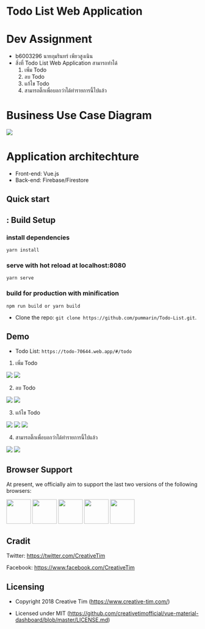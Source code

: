 # Todo List Web Application
# Dev Assignment
- b6003296 นายภุมรินทร์ เพียวสูงเนิน
- สิ่งที่ Todo List Web Application สามารถทำได้
    1. เพิ่ม Todo
    2. ลบ Todo
    3. แก้ไข Todo
    4. สามารถติ๊กเพื่อบอกว่าได้ทำรายการนี้ไปแล้ว

# Business Use Case Diagram

<img src="https://github.com/pummarin/Todo-List/blob/main/public/picture/user.png" >

# Application architechture
- Front-end: Vue.js
- Back-end: Firebase/Firestore

## Quick start

## : Build Setup

### install dependencies
`yarn install`
### serve with hot reload at localhost:8080
`yarn serve`
### build for production with minification
`npm run build or yarn build`

- Clone the repo: `git clone https://github.com/pummarin/Todo-List.git`.

## Demo
- Todo List: `https://todo-70644.web.app/#/todo`

1. เพิ่ม Todo
<img src="https://github.com/pummarin/Todo-List/blob/main/public/picture/add1.png" >
<img src="https://github.com/pummarin/Todo-List/blob/main/public/picture/add2.png" >

2. ลบ Todo
<img src="https://github.com/pummarin/Todo-List/blob/main/public/picture/delet1.png" >
<img src="https://github.com/pummarin/Todo-List/blob/main/public/picture/delete2.png" >

3. แก้ไข Todo
<img src="https://github.com/pummarin/Todo-List/blob/main/public/picture/edit1.png" >
<img src="https://github.com/pummarin/Todo-List/blob/main/public/picture/edit2.png" >
<img src="https://github.com/pummarin/Todo-List/blob/main/public/picture/edit3.png" >

4. สามารถติ๊กเพื่อบอกว่าได้ทำรายการนี้ไปแล้ว
<img src="https://github.com/pummarin/Todo-List/blob/main/public/picture/delete2.png" >
<img src="https://github.com/pummarin/Todo-List/blob/main/public/picture/4.png" >

## Browser Support

At present, we officially aim to support the last two versions of the following browsers:

<img src="https://s3.amazonaws.com/creativetim_bucket/github/browser/chrome.png" width="64" height="64"> <img src="https://s3.amazonaws.com/creativetim_bucket/github/browser/firefox.png" width="64" height="64"> <img src="https://s3.amazonaws.com/creativetim_bucket/github/browser/edge.png" width="64" height="64"> <img src="https://s3.amazonaws.com/creativetim_bucket/github/browser/safari.png" width="64" height="64"> <img src="https://s3.amazonaws.com/creativetim_bucket/github/browser/opera.png" width="64" height="64">

## Cradit

Twitter: <https://twitter.com/CreativeTim>

Facebook: <https://www.facebook.com/CreativeTim>

## Licensing

- Copyright 2018 Creative Tim (https://www.creative-tim.com/)

- Licensed under MIT (https://github.com/creativetimofficial/vue-material-dashboard/blob/master/LICENSE.md)

